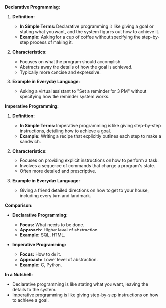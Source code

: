 **Declarative Programming:**

1. **Definition:**
    
    - **In Simple Terms:** Declarative programming is like giving a goal or stating what you want, and the system figures out how to achieve it.
    - **Example:** Asking for a cup of coffee without specifying the step-by-step process of making it.
2. **Characteristics:**
    
    - Focuses on what the program should accomplish.
    - Abstracts away the details of how the goal is achieved.
    - Typically more concise and expressive.
3. **Example in Everyday Language:**
    
    - Asking a virtual assistant to "Set a reminder for 3 PM" without specifying how the reminder system works.

**Imperative Programming:**

1. **Definition:**
    
    - **In Simple Terms:** Imperative programming is like giving step-by-step instructions, detailing how to achieve a goal.
    - **Example:** Writing a recipe that explicitly outlines each step to make a sandwich.
2. **Characteristics:**
    
    - Focuses on providing explicit instructions on how to perform a task.
    - Involves a sequence of commands that change a program's state.
    - Often more detailed and prescriptive.
3. **Example in Everyday Language:**
    
    - Giving a friend detailed directions on how to get to your house, including every turn and landmark.

**Comparison:**

- **Declarative Programming:**
    
    - **Focus:** What needs to be done.
    - **Approach:** Higher level of abstraction.
    - **Example:** SQL, HTML.
- **Imperative Programming:**
    
    - **Focus:** How to do it.
    - **Approach:** Lower level of abstraction.
    - **Example:** C, Python.

**In a Nutshell:**

- Declarative programming is like stating what you want, leaving the details to the system.
- Imperative programming is like giving step-by-step instructions on how to achieve a goal.